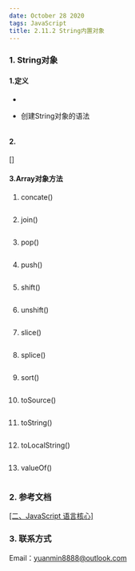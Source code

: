 ```yaml
---
date: October 28 2020
tags: JavaScript
title: 2.11.2 String内置对象
---
```


### 1. String对象

#### 1.定义

- 

- 创建String对象的语法

  ```js
  ```

#### 2.

[[]]()

#### 3.Array对象方法

1. concate()

  ```js
  ```

2. join()

  ```js
  ```

3. pop()

  ```js
  ```

4. push()

  ```js
  ```

5. shift()

  ```js
  ```

6. unshift()

  ```js
  ```

7. slice()

  ```js
  ```

8. splice()

  ```js
  ```

9. sort()

  ```js
  ```
10. toSource()

  ```js
  ```
11. toString()

  ```js
  ```
12. toLocalString()

  ```js
  ```

13. valueOf()

  ```js
  ```

### 2. 参考文档

[[二、JavaScript 语言核心]](https://web-oyster.github.io/2020/10/28/JavaScript/Tutorial/%E4%BA%8C%E3%80%81JavaScript%20%E8%AF%AD%E8%A8%80%E6%A0%B8%E5%BF%83/)

### 3. 联系方式

Email：yuanmin8888@outlook.com
